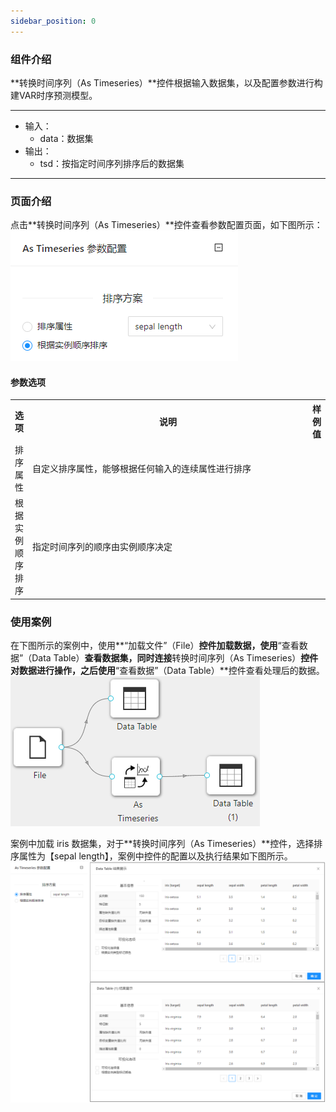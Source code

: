 ```yaml
---
sidebar_position: 0
---
```

### 组件介绍
**转换时间序列（As Timeseries）**控件根据输入数据集，以及配置参数进行构建VAR时序预测模型。

<hr/>

- 输入：
  - data：数据集
- 输出：
  - tsd：按指定时间序列排序后的数据集

<hr/>


### 页面介绍
点击**转换时间序列（As Timeseries）**控件查看参数配置页面，如下图所示：  
[ ![](/img/aistudio/time-series/as-timeseries/param.png) ](/img/aistudio/time-series/as-timeseries/param.png)

#### 参数选项
<table>
  <tr>
    <th>选项</th>
    <th width="650">说明</th>
    <th>样例值</th>
  </tr>
  <tr>
      <td>排序属性</td> 
      <td>
      自定义排序属性，能够根据任何输入的连续属性进行排序
      </td> 
      <td></td>
  </tr>
  <tr>
      <td>根据实例顺序排序</td> 
      <td>
      指定时间序列的顺序由实例顺序决定
      </td> 
      <td></td>
  </tr>
</table>

### 使用案例
在下图所示的案例中，使用**“加载文件”（File）**控件加载数据，使用**“查看数据”（Data Table）**查看数据集，同时连接**转换时间序列（As Timeseries）**控件对数据进行操作，之后使用**“查看数据”（Data Table）**控件查看处理后的数据。  
[ ![](/img/aistudio/time-series/as-timeseries/workflow.png) ](/img/aistudio/time-series/as-timeseries/workflow.png)

案例中加载 iris 数据集，对于**转换时间序列（As Timeseries）**控件，选择排序属性为【sepal length】，案例中控件的配置以及执行结果如下图所示。   
[ ![](/img/aistudio/time-series/as-timeseries/workflow-result.png) ](/img/aistudio/time-series/as-timeseries/workflow-result.png)